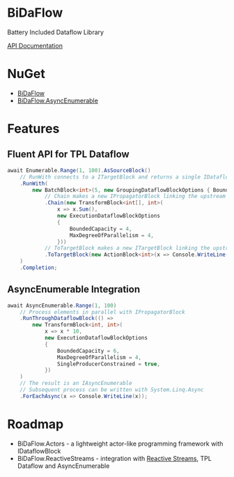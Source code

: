 # BiDaFlow

Battery Included Dataflow Library

[API Documentation](https://azyobuzin.github.io/BiDaFlow/api/index.html)

# NuGet

- [BiDaFlow](https://www.nuget.org/packages/BiDaFlow)
- [BiDaFlow.AsyncEnumerable](https://www.nuget.org/packages/BiDaFlow.AsyncEnumerable)

# Features

## Fluent API for TPL Dataflow

```csharp
await Enumerable.Range(1, 100).AsSourceBlock()
    // RunWith connects to a ITargetBlock and returns a single IDataflowBlock
    .RunWith(
        new BatchBlock<int>(5, new GroupingDataflowBlockOptions { BoundedCapacity = 5 })
            // Chain makes a new IPropagatorBlock linking the upstream and downstream blocks
            .Chain(new TransformBlock<int[], int>(
                x => x.Sum(),
                new ExecutionDataflowBlockOptions
                {
                    BoundedCapacity = 4,
                    MaxDegreeOfParallelism = 4,
                }))
            // ToTargetBlock makes a new ITargetBlock linking the upstream and downstream blocks
            .ToTargetBlock(new ActionBlock<int>(x => Console.WriteLine(x)))
    )
    .Completion;
```

## AsyncEnumerable Integration

```csharp
await AsyncEnumerable.Range(1, 100)
    // Process elements in parallel with IPropagatorBlock
    .RunThroughDataflowBlock(() =>
        new TransformBlock<int, int>(
            x => x * 10,
            new ExecutionDataflowBlockOptions
            {
                BoundedCapacity = 6,
                MaxDegreeOfParallelism = 4,
                SingleProducerConstrained = true,
            })
    )
    // The result is an IAsyncEnumerable
    // Subsequent process can be written with System.Linq.Async
    .ForEachAsync(x => Console.WriteLine(x));
```

# Roadmap

- BiDaFlow.Actors - a lightweight actor-like programming framework with IDataflowBlock
- BiDaFlow.ReactiveStreams - integration with [Reactive Streams](https://github.com/reactive-streams/reactive-streams-dotnet), TPL Dataflow and AsyncEnumerable

